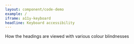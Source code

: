 ```yaml
---
layout: component/code-demo
example: /
iframe: a11y-keyboard
headline: Keyboard accessibility
---
```


How the headings are viewed with various colour blindnesses
